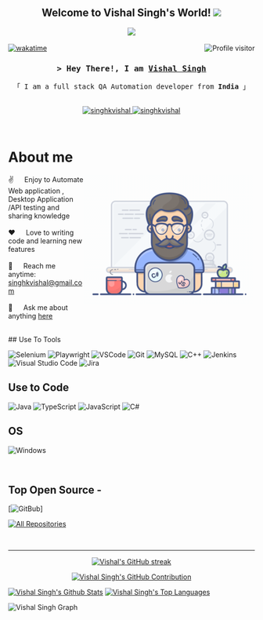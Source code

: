
<h2 align="center">
  Welcome to Vishal Singh's World!
  <img src="https://media.giphy.com/media/hvRJCLFzcasrR4ia7z/giphy.gif" width="28">
</h2>

<p align="center">
  <a href="https://github.com/singhkvishal"><img src="https://readme-typing-svg.herokuapp.com/?lines=QA%20Automation%20Tester;End%20To%20End%20Automation;15%2B%20years%20of%20coding%20experience;Always%20learning%20new%20things&center=true&width=380&height=45"></a>
</p>

<a href="https://komarev.com/ghpvc/?username=singhkvishal">
  <img align="right" src="https://komarev.com/ghpvc/?username=singhkvishal&label=Visitors&color=0e75b6&style=flat" alt="Profile visitor" />
</a>


[![wakatime](https://wakatime.com/badge/user/0c8e376d-bf62-48cc-991a-7acebaef2409.svg)](https://wakatime.com/@0c8e376d-bf62-48cc-991a-7acebaef2409)

<!-- Intro  -->
<h3 align="center">
        <samp>&gt; Hey There!, I am
                <b><a target="_blank" href="https://singhkvishal.com">Vishal Singh</a></b>
        </samp>
</h3>


<p align="center"> 
  <samp>
 <!--   <a href="https://www.google.com/search?q=Vishal Singh">「 Google Me 」</a>
    <br>
-->
    「 I am a full stack QA Automation developer from <b>India</b> 」
    <br>
    <br>
  </samp>
</p>

<p align="center">
 <!--<a href="https://QAQutomationHelper.com" target="blank">
  <img src="https://img.shields.io/badge/Website-DC143C?style=for-the-badge&logo=medium&logoColor=white" alt="singhkvishal" />
 </a> -->
 <a href="https://www.linkedin.com/in/vishal-singh-382090b8/" target="_blank">
  <img src="https://img.shields.io/badge/LinkedIn-0077B5?style=for-the-badge&logo=linkedin&logoColor=white" alt="singhkvishal"/>
 </a>
 <a href="https://dev.to/vishal_singh_21b51978da23" target="_blank">
  <img src="https://img.shields.io/badge/dev.to-0A0A0A?style=for-the-badge&logo=dev.to&logoColor=white" alt="singhkvishal" />
 </a>
</p>
<br />

<!-- About Section -->
# About me

<p>
 <img align="right" width="350" src="./programmer.gif" alt="Coding gif" />

✌️ &emsp; Enjoy to Automate Web application , Desktop Application /API testing and sharing knowledge <br/><br/>
❤️ &emsp; Love to writing code and learning new features<br/><br/>
📧 &emsp; Reach me anytime: singhkvishal@gmail.com<br/><br/>
💬 &emsp; Ask me about anything [here](https://github.com/singhkvishal/Selenium_Playwright_API_With_Java_Practice/issues)

</p>

<br/>
<!-- https://github.com/Ileriayo/markdown-badges   -->
## Use To Tools

![Selenium](https://img.shields.io/badge/-selenium-%43B02A?style=for-the-badge&logo=selenium&logoColor=white)
![Playwright](https://img.shields.io/static/v1?style=for-the-badge&message=Playwright&color=2EAD33&logo=Playwright&logoColor=FFFFFF&label=)
![VSCode](https://img.shields.io/badge/Visual_Studio-0078d7?style=for-the-badge&logo=visual%20studio&logoColor=white)
![Git](https://img.shields.io/badge/Git-F05032?style=for-the-badge&logo=git&logoColor=white)
![MySQL](https://img.shields.io/badge/mysql-4479A1.svg?style=for-the-badge&logo=mysql&logoColor=white)
![C++](https://img.shields.io/badge/c++-%2300599C.svg?style=for-the-badge&logo=c%2B%2B&logoColor=white)
![Jenkins](https://img.shields.io/badge/jenkins-%232C5263.svg?style=for-the-badge&logo=jenkins&logoColor=white)
![Visual Studio Code](https://img.shields.io/badge/Visual%20Studio%20Code-0078d7.svg?style=for-the-badge&logo=visual-studio-code&logoColor=white)
![Jira](https://img.shields.io/badge/jira-%230A0FFF.svg?style=for-the-badge&logo=jira&logoColor=white)

## Use to Code

![Java](https://img.shields.io/badge/java-%23ED8B00.svg?style=for-the-badge&logo=openjdk&logoColor=white)
![TypeScript](https://img.shields.io/badge/typescript-%23007ACC.svg?style=for-the-badge&logo=typescript&logoColor=white)
![JavaScript](https://img.shields.io/badge/javascript-%23323330.svg?style=for-the-badge&logo=javascript&logoColor=%23F7DF1E)
![C#](https://img.shields.io/badge/c%23-%23239120.svg?style=for-the-badge&logo=csharp&logoColor=white)

## OS
![Windows](https://img.shields.io/badge/Windows-0078D6?style=for-the-badge&logo=windows&logoColor=white)

<br/>

## Top Open Source -
[![GitBub](https://github-readme-stats.vercel.app/api?username=singhkvishal&show_icons=true&bg_color=00000000)]

<p align="left">
  <a href="https://github.com/singhkvishal?tab=repositories" target="_blank"><img alt="All Repositories" title="All Repositories" src="https://img.shields.io/badge/-All%20Repos-2962FF?style=for-the-badge&logo=koding&logoColor=white"/></a>
</p>

<br/>
<hr/>


<p align="center">
  <a href="https://github.com/singhkvishal">
    <img src="https://github-readme-streak-stats.herokuapp.com/?user=singhkvishal&theme=radical&border=7F3FBF&background=0D1117" alt="Vishal's GitHub streak"/>
  </a>
</p>

<p align="center">
  <a href="https://github.com/singhkvishal">
    <img src="https://github-profile-summary-cards.vercel.app/api/cards/profile-details?username=singhkvishal&theme=radical" alt="Vishal Singh's GitHub Contribution"/>
  </a>
</p>

<a> 
    <a href="https://github.com/singhkvishal"><img alt="Vishal Singh's Github Stats" src="https://denvercoder1-github-readme-stats.vercel.app/api?username=singhkvishal&show_icons=true&count_private=true&theme=react&border_color=7F3FBF&bg_color=0D1117&title_color=F85D7F&icon_color=F8D866" height="192px" width="49.5%"/></a>
  <a href="https://github.com/singhkvishal"><img alt="Vishal Singh's Top Languages" src="https://denvercoder1-github-readme-stats.vercel.app/api/top-langs/?username=singhkvishal&langs_count=8&layout=compact&theme=react&border_color=7F3FBF&bg_color=0D1117&title_color=F85D7F&icon_color=F8D866" height="192px" width="49.5%"/></a>
  <br/>
</a>


![Vishal Singh Graph](https://github-readme-activity-graph.vercel.app/graph?username=singhkvishal&custom_title=Vishal%20Singh%27s%20GitHub%20Activity%20Graph&bg_color=0D1117&color=7F3FBF&line=7F3FBF&point=7F3FBF&area_color=FFFFFF&title_color=FFFFFF&area=true)